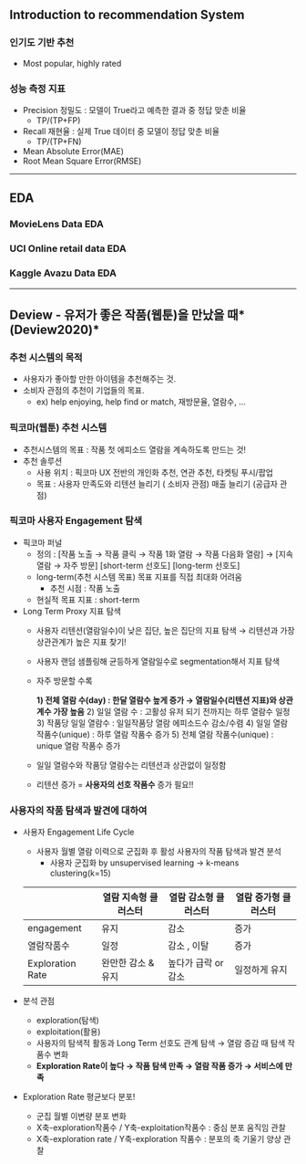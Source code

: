 
## Introduction to recommendation System

### 인기도 기반 추천

- Most popular, highly rated

### 성능 측정 지표

- Precision 정밀도 : 모델이 True라고 예측한 결과 중 정답 맞춘 비율
    - TP/(TP+FP)
- Recall 재현율 : 실제 True 데이터 중 모델이 정답 맞춘 비율
    - TP/(TP+FN)
- Mean Absolute Error(MAE)
- Root Mean Square Error(RMSE)

---

## EDA

### MovieLens Data EDA

### UCI Online retail data EDA

### Kaggle Avazu Data EDA

---

## Deview - 유저가 좋은 작품(웹툰)을 만났을 때*(Deview2020)*

### 추천 시스템의 목적

- 사용자가 좋아할 만한 아이템을 추천해주는 것.
- 소비자 관점의 추천이 기업들의 목표.
    - ex) help enjoying, help find or match, 재방문율, 열람수, ...

### 픽코마(웹툰) 추천 시스템

- 추천시스템의 목표 : 작품 첫 에피소드 열람을 계속하도록 만드는 것!
- 추천 솔루션
    - 사용 위치 : 픽코마 UX 전반의 개인화 추천, 연관 추천, 타켓팅 푸시/팝업
    - 목표 : 사용자 만족도와 리텐션 늘리기 ( 소비자 관점)
              매출 늘리기 (공급자 관점)
    

### 픽코마 사용자 Engagement 탐색

- 픽코마 퍼널
    - 정의 : [작품 노출 → 작품 클릭 → 작품 1화 열람 → 작품 다음화 열람] → [지속 열람 → 자주 방문]
                                         [short-term 선호도]                                              [long-term 선호도]
    - long-term(추천 시스템 목표) 목표 지표를 직접 최대화 어려움
        - 추천 시점 : 작품 노출
    - 현실적 목표 지표 : short-term
- Long Term Proxy 지표 탐색
    - 사용자 리텐션(열람일수)이 낮은 집단, 높은 집단의 지표 탐색 → 리텐션과 가장 상관관계가 높은 지표 찾기!
    - 사용자 랜덤 샘플링해 균등하게 열람일수로 segmentation해서 지표 탐색
    - 자주 방문할 수록
        
        **1) 전체 열람 수(day) : 한달 열람수 높게 증가  → 열람일수(리텐션 지표)와 상관계수 가장 높음**
        2) 일일 열람 수 : 고활성 유저 되기 전까지는 하루 열람수 일정
        3) 작품당 일일 열람수 : 일일작품당 열람 에피소드수 감소/수렴
        4) 일일 열람 작품수(unique) : 하루 열람 작품수 증가
        5) 전체 열람 작품수(unique) : unique 열람 작품수 증가
        
    - 일일 열람수와 작품당 열람수는 리텐션과 상관없이 일정함
    - 리텐션 증가 = **사용자의 선호 작품수** 증가 필요!!

### 사용자의 작품 탐색과 발견에 대하여

- 사용자 Engagement Life Cycle
    - 사용자 월별 열람 이력으로 군집화 후 활성 사용자의 작품 탐색과 발견 분석
        - 사용자 군집화 by unsupervised learning → k-means clustering(k=15)
    
    |  | 열람 지속형 클러스터 | 열람 감소형 클러스터 | 열람 증가형 클러스터 |
    | --- | --- | --- | --- |
    | engagement | 유지 | 감소 | 증가 |
    | 열람작품수 | 일정 | 감소 , 이탈 | 증가  |
    | Exploration Rate | 완만한 감소 & 유지 | 높다가 급락 or 감소 | 일정하게 유지 |
- 분석 관점
    - exploration(탐색)
    - exploitation(활용)
    - 사용자의 탐색적 활동과 Long Term 선호도 관계 탐색 → 열람 증감 때 탐색 작품수 변화
    - **Exploration Rate이 높다 → 작품 탐색 만족 → 열람 작품 증가 → 서비스에 만족**
- Exploration Rate 평균보다 분포!
    - 군집 월별 이변량 분포 변화
    - X축-exploration작품수 / Y축-exploitation작품수 : 중심 분포 움직임 관찰
    - X축-exploration rate / Y축-exploration 작품수 : 분포의 축 기울기 양상 관찰
